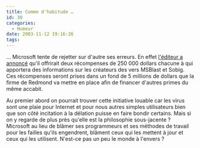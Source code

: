 ```yaml
---
title: Comme d'habitude …
id: 30
categories:
  - Humeur
date: 2003-11-12 19:16:26
tags:
---
```


… Microsoft tente de rejetter sur d'autre ses erreurs. En effet [l'éditeur a annoncé](http://news.com.com/2100-7355-5102110.html?tag=nl) qu'il offrirait deux récompenses de 250 000 dollars chacune à qui apportera des informations sur les créateurs des vers MSBlast et Sobig. Ces récompenses seront prises dans un fond de 5 millions de dollars que la firme de Redmond va mettre en place afin de financer d'autres primes du même accabit.

Au premier abord on pourrait trouver cette initiative louable car les virus sont une plaie pour Internet et pour nous autres simples utilisateurs bien que son côté incitation à la délation puisse en faire bondir certains. Mais si on y regarde de plus près qu'elle est la philosophie sous-jacente ? Microsoft au lieu de blâmer ses programmeurs et ses méthodes de travail pour les failles qu'ils engendrent, blâment ceux qui les mettent à jour et ceux qui les utilisent. N'est-ce pas un peu le monde à l'envers ?